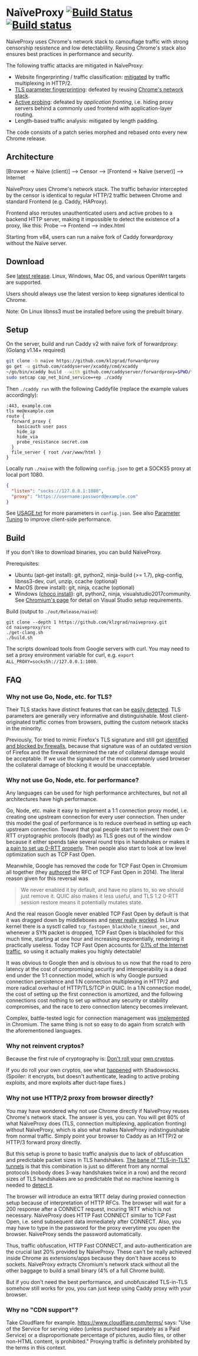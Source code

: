 # NaïveProxy [![Build Status](https://travis-ci.com/klzgrad/naiveproxy.svg?branch=master)](https://travis-ci.com/klzgrad/naiveproxy) [![Build status](https://ci.appveyor.com/api/projects/status/ohpyaf49baihmxa9?svg=true)](https://ci.appveyor.com/project/klzgrad/naiveproxy)

NaïveProxy uses Chrome's network stack to camouflage traffic with strong censorship resistence and low detectablility. Reusing Chrome's stack also ensures best practices in performance and security.

The following traffic attacks are mitigated in NaïveProxy:

* Website fingerprinting / traffic classification: [mitigated](https://arxiv.org/abs/1707.00641) by traffic multiplexing in HTTP/2.
* [TLS parameter fingerprinting](https://arxiv.org/abs/1607.01639): defeated by reusing [Chrome's network stack](https://www.chromium.org/developers/design-documents/network-stack).
* [Active probing](https://ensa.fi/active-probing/): defeated by *application fronting*, i.e. hiding proxy servers behind a commonly used frontend with application-layer routing.
* Length-based traffic analysis: mitigated by length padding.

The code consists of a patch series morphed and rebased onto every new Chrome release.

## Architecture

[Browser → Naïve (client)] ⟶ Censor ⟶ [Frontend → Naïve (server)] ⟶ Internet

NaïveProxy uses Chrome's network stack. The traffic behavior intercepted by the censor is identical to regular HTTP/2 traffic between Chrome and standard Frontend (e.g. Caddy, HAProxy).

Frontend also reroutes unauthenticated users and active probes to a backend HTTP server, making it impossible to detect the existence of a proxy, like this: Probe ⟶ Frontend ⟶ index.html

Starting from v84, users can run a naïve fork of Caddy forwardproxy without the Naïve server.

## Download

See [latest release](https://github.com/klzgrad/naiveproxy/releases/latest). Linux, Windows, Mac OS, and various OpenWrt targets are supported.

Users should always use the latest version to keep signatures identical to Chrome.

Note: On Linux libnss3 must be installed before using the prebuilt binary.

## Setup

On the server, build and run Caddy v2 with naïve fork of forwardproxy: (Golang v1.14+ required)
```sh
git clone -b naive https://github.com/klzgrad/forwardproxy
go get -u github.com/caddyserver/xcaddy/cmd/xcaddy
~/go/bin/xcaddy build --with github.com/caddyserver/forwardproxy=$PWD/forwardproxy
sudo setcap cap_net_bind_service=+ep ./caddy
```
Then `./caddy run` with the following Caddyfile (replace the example values accordingly):
```
:443, example.com
tls me@example.com
route {
  forward_proxy {
    basicauth user pass
    hide_ip
    hide_via
    probe_resistance secret.com
  }
  file_server { root /var/www/html }
}
```

Locally run `./naive` with the following `config.json` to get a SOCKS5 proxy at local port 1080.
```json
{
  "listen": "socks://127.0.0.1:1080",
  "proxy": "https://username:password@example.com"
}
```

See [USAGE.txt](https://github.com/klzgrad/naiveproxy/blob/master/USAGE.txt) for more parameters in `config.json`. See also [Parameter Tuning](https://github.com/klzgrad/naiveproxy/wiki/Parameter-Tuning) to improve client-side performance.

## Build

If you don't like to download binaries, you can build NaïveProxy.

Prerequisites:
* Ubuntu (apt-get install): git, python2, ninja-build (>= 1.7), pkg-config, libnss3-dev, curl, unzip, ccache (optional)
* MacOS (brew install): git, ninja, ccache (optional)
* Windows ([choco install](https://chocolatey.org/)): git, python2, ninja, visualstudio2017community. See [Chromium's page](https://chromium.googlesource.com/chromium/src/+/master/docs/windows_build_instructions.md#Visual-Studio) for detail on Visual Studio setup requirements.

Build (output to `./out/Release/naive`):
```
git clone --depth 1 https://github.com/klzgrad/naiveproxy.git
cd naiveproxy/src
./get-clang.sh
./build.sh
```
The scripts download tools from Google servers with curl. You may need to set a proxy environment variable for curl, e.g. `export ALL_PROXY=socks5h://127.0.0.1:1080`.

## FAQ

### Why not use Go, Node, etc. for TLS?

Their TLS stacks have distinct features that can be [easily detected](https://arxiv.org/abs/1607.01639). TLS parameters are generally very informative and distinguishable. Most client-originated traffic comes from browsers, putting the custom network stacks in the minority.

Previously, Tor tried to mimic Firefox's TLS signature and still got [identified and blocked by firewalls](https://groups.google.com/d/msg/traffic-obf/BpFSCVgi5rs/nCqNwoeRKQAJ), because that signature was of an outdated version of Firefox and the firewall determined the rate of collateral damage would be acceptable. If we use the signature of the most commonly used browser the collateral damage of blocking it would be unacceptable.

### Why not use Go, Node, etc. for performance?

Any languages can be used for high performance architectures, but not all architectures have high performance.

Go, Node, etc. make it easy to implement a 1:1 connection proxy model, i.e. creating one upstream connection for every user connection. Then under this model the goal of performance is to reduce overhead in setting up each upstream connection. Toward that goal people start to reinvent their own 0-RTT cryptographic protocols (badly) as TLS goes out of the window because it either spends take several round trips in handshakes or makes it [a pain to set up 0-RTT properly](https://tools.ietf.org/html/rfc8446#section-8). Then people also start to look at low level optimization such as TCP Fast Open.

Meanwhile, Google has removed the code for TCP Fast Open in Chromium all together (they [authored](https://tools.ietf.org/html/rfc7413) the RFC of TCP Fast Open in 2014). The literal reason given for this reversal was

> We never enabled it by default, and have no plans to, so we should just remove it.  QUIC also makes it less useful, and TLS 1.2 0-RTT session restore means it potentially mutates state.

And the real reason Google never enabled TCP Fast Open by default is that it was dragged down by middleboxes and [never really worked](https://blog.donatas.net/blog/2017/03/09/tfo/). In Linux kernel there is a sysctl called `tcp_fastopen_blackhole_timeout_sec`, and whenever a SYN packet is dropped, TCP Fast Open is blackholed for this much time, starting at one hour and increasing exponentially, rendering it practically useless. Today TCP Fast Open accounts for [0.1% of the Internet traffic](https://ieeexplore.ieee.org/document/8303960/), so using it actually makes you highly detectable!

It was obvious to Google then and is obvious to us now that the road to zero latency at the cost of compromising security and interoperability is a dead end under the 1:1 connection model, which is why Google pursued connection persistence and 1:N connection multiplexing in HTTP/2 and more radical overhaul of HTTP/TLS/TCP in QUIC. In a 1:N connection model, the cost of setting up the first connection is amortized, and the following connections cost nothing to set up without any security or stability compromises, and the race to zero connection latency becomes irrelevant.

Complex, battle-tested logic for connection management was [implemented](https://web.archive.org/web/20161222115511/https://insouciant.org/tech/connection-management-in-chromium/) in Chromium. The same thing is not so easy to do again from scratch with the aforementioned languages.

### Why not reinvent cryptos?

Because the first rule of cryptography is: [Don't roll your](http://loup-vaillant.fr/articles/rolling-your-own-crypto) [own cryptos](https://security.stackexchange.com/questions/18197/why-shouldnt-we-roll-our-own).

If you do roll your own cryptos, see what [happened](https://groups.google.com/d/msg/traffic-obf/CWO0peBJLGc/Py-clLSTBwAJ) with Shadowsocks. (Spoiler: it encrypts, but doesn't authenticate, leading to active probing exploits, and more exploits after duct-tape fixes.)

### Why not use HTTP/2 proxy from browser directly?

You may have wondered why not use Chrome directly if NaïveProxy reuses Chrome's network stack. The answer is yes, you can. You will get 80% of what NaïveProxy does (TLS, connection multiplexing, application fronting) without NaïveProxy, which is also what makes NaïveProxy indistinguishable from normal traffic. Simply point your browser to Caddy as an HTTP/2 or HTTP/3 forward proxy directly.

But this setup is prone to basic traffic analysis due to lack of obfuscation and predictable packet sizes in TLS handshakes. [The bane of "TLS-in-TLS" tunnels](http://blog.zorinaq.com/my-experience-with-the-great-firewall-of-china/) is that this combination is just so different from any normal protocols (nobody does 3-way handshakes twice in a row) and the record sizes of TLS handshakes are so predictable that no machine learning is needed to [detect it](https://github.com/shadowsocks/shadowsocks-org/issues/86#issuecomment-362809854).

The browser will introduce an extra 1RTT delay during proxied connection setup because of interpretation of HTTP RFCs. The browser will wait for a 200 response after a CONNECT request, incuring 1RTT which is not necessary. NaïveProxy does HTTP Fast CONNECT similar to TCP Fast Open, i.e. send subsequent data immediately after CONNECT. Also, you may have to type in the password for the proxy everytime you open the browser. NaïveProxy sends the password automatically.

Thus, traffic obfuscation, HTTP Fast CONNECT, and auto-authentication are the crucial last 20% provided by NaïveProxy. These can't be really achieved inside Chrome as extensions/apps because they don't have access to sockets. NaïveProxy extracts Chromium's network stack without all the other baggage to build a small binary (4% of a full Chrome build).

But if you don't need the best performance, and unobfuscated TLS-in-TLS somehow still works for you, you can just keep using Caddy proxy with your browser.

### Why no "CDN support"?

Take Cloudflare for example. https://www.cloudflare.com/terms/ says: "Use of the Service for serving video (unless purchased separately as a Paid Service) or a disproportionate percentage of pictures, audio files, or other non-HTML content, is prohibited." Proxying traffic is definitely prohibited by the terms in this context.
